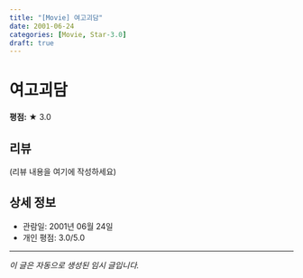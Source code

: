 ```yaml
---
title: "[Movie] 여고괴담"
date: 2001-06-24
categories: [Movie, Star-3.0]
draft: true
---
```


# 여고괴담

**평점:** ★ 3.0

## 리뷰

(리뷰 내용을 여기에 작성하세요)

## 상세 정보

- 관람일: 2001년 06월 24일
- 개인 평점: 3.0/5.0

---

*이 글은 자동으로 생성된 임시 글입니다.*
